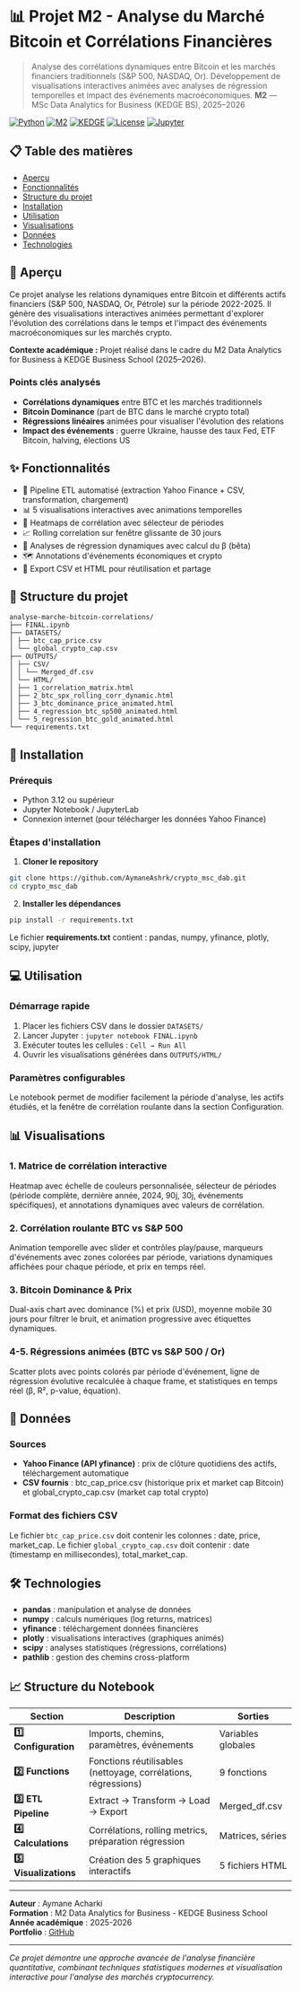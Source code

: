 # 📊 Projet M2 - Analyse du Marché Bitcoin et Corrélations Financières

> Analyse des corrélations dynamiques entre Bitcoin et les marchés financiers traditionnels (S&P 500, NASDAQ, Or). Développement de visualisations interactives animées avec analyses de régression temporelles et impact des événements macroéconomiques.
> **M2** — MSc Data Analytics for Business (KEDGE BS), 2025–2026

[![Python](https://img.shields.io/badge/Python-3.12+-blue.svg)](https://www.python.org/downloads/)
[![M2](https://img.shields.io/badge/Level-M2-purple)](https://kedge.edu/)
[![KEDGE](https://img.shields.io/badge/Program-MSc%20DAB%20(KEDGE)-green)](https://kedge.edu/)
[![License](https://img.shields.io/badge/License-MIT-green.svg)](LICENSE)
[![Jupyter](https://img.shields.io/badge/Jupyter-Notebook-orange.svg)](https://jupyter.org/)

## 📋 Table des matières

- [Aperçu](#-aperçu)
- [Fonctionnalités](#-fonctionnalités)
- [Structure du projet](#-structure-du-projet)
- [Installation](#-installation)
- [Utilisation](#-utilisation)
- [Visualisations](#-visualisations)
- [Données](#-données)
- [Technologies](#️-technologies)

## 🎯 Aperçu

Ce projet analyse les relations dynamiques entre Bitcoin et différents actifs financiers (S&P 500, NASDAQ, Or, Pétrole) sur la période 2022-2025. Il génère des visualisations interactives animées permettant d'explorer l'évolution des corrélations dans le temps et l'impact des événements macroéconomiques sur les marchés crypto.

**Contexte académique :** Projet réalisé dans le cadre du M2 Data Analytics for Business à KEDGE Business School (2025–2026).

### Points clés analysés

- **Corrélations dynamiques** entre BTC et les marchés traditionnels
- **Bitcoin Dominance** (part de BTC dans le marché crypto total)
- **Régressions linéaires** animées pour visualiser l'évolution des relations
- **Impact des événements** : guerre Ukraine, hausse des taux Fed, ETF Bitcoin, halving, élections US

## ✨ Fonctionnalités

- 🔄 Pipeline ETL automatisé (extraction Yahoo Finance + CSV, transformation, chargement)
- 📊 5 visualisations interactives avec animations temporelles
- 🎨 Heatmaps de corrélation avec sélecteur de périodes
- 📈 Rolling correlation sur fenêtre glissante de 30 jours
- 🎯 Analyses de régression dynamiques avec calcul du β (bêta)
- 🗺️ Annotations d'événements économiques et crypto
- 💾 Export CSV et HTML pour réutilisation et partage

## 📁 Structure du projet

```
analyse-marche-bitcoin-correlations/
├── FINAL.ipynb
├── DATASETS/
│ ├── btc_cap_price.csv
│ └── global_crypto_cap.csv
├── OUTPUTS/
│ ├── CSV/
│ │ └── Merged_df.csv
│ └── HTML/
│ ├── 1_correlation_matrix.html
│ ├── 2_btc_spx_rolling_corr_dynamic.html
│ ├── 3_btc_dominance_price_animated.html
│ ├── 4_regression_btc_sp500_animated.html
│ └── 5_regression_btc_gold_animated.html
└── requirements.txt
```

## 🚀 Installation

### Prérequis

- Python 3.12 ou supérieur
- Jupyter Notebook / JupyterLab
- Connexion internet (pour télécharger les données Yahoo Finance)

### Étapes d'installation

1. **Cloner le repository**
```bash
git clone https://github.com/AymaneAshrk/crypto_msc_dab.git
cd crypto_msc_dab
```

2. **Installer les dépendances**
```bash
pip install -r requirements.txt
```

Le fichier **requirements.txt** contient : pandas, numpy, yfinance, plotly, scipy, jupyter

## 💻 Utilisation

### Démarrage rapide

1. Placer les fichiers CSV dans le dossier `DATASETS/`
2. Lancer Jupyter : `jupyter notebook FINAL.ipynb`
3. Exécuter toutes les cellules : `Cell → Run All`
4. Ouvrir les visualisations générées dans `OUTPUTS/HTML/`

### Paramètres configurables

Le notebook permet de modifier facilement la période d'analyse, les actifs étudiés, et la fenêtre de corrélation roulante dans la section Configuration.

## 📊 Visualisations

### 1. Matrice de corrélation interactive
Heatmap avec échelle de couleurs personnalisée, sélecteur de périodes (période complète, dernière année, 2024, 90j, 30j, événements spécifiques), et annotations dynamiques avec valeurs de corrélation.

### 2. Corrélation roulante BTC vs S&P 500
Animation temporelle avec slider et contrôles play/pause, marqueurs d'événements avec zones colorées par période, variations dynamiques affichées pour chaque période, et prix en temps réel.

### 3. Bitcoin Dominance & Prix
Dual-axis chart avec dominance (%) et prix (USD), moyenne mobile 30 jours pour filtrer le bruit, et animation progressive avec étiquettes dynamiques.

### 4-5. Régressions animées (BTC vs S&P 500 / Or)
Scatter plots avec points colorés par période d'événement, ligne de régression évolutive recalculée à chaque frame, et statistiques en temps réel (β, R², p-value, équation).

## 📁 Données

### Sources
- **Yahoo Finance (API yfinance)** : prix de clôture quotidiens des actifs, téléchargement automatique
- **CSV fournis** : btc_cap_price.csv (historique prix et market cap Bitcoin) et global_crypto_cap.csv (market cap total crypto)

### Format des fichiers CSV

Le fichier `btc_cap_price.csv` doit contenir les colonnes : date, price, market_cap. Le fichier `global_crypto_cap.csv` doit contenir : date (timestamp en millisecondes), total_market_cap.

## 🛠️ Technologies

- **pandas** : manipulation et analyse de données
- **numpy** : calculs numériques (log returns, matrices)
- **yfinance** : téléchargement données financières
- **plotly** : visualisations interactives (graphiques animés)
- **scipy** : analyses statistiques (régressions, corrélations)
- **pathlib** : gestion des chemins cross-platform

## 📈 Structure du Notebook

| Section | Description | Sorties |
|---------|-------------|---------|
| **1️⃣ Configuration** | Imports, chemins, paramètres, événements | Variables globales |
| **2️⃣ Functions** | Fonctions réutilisables (nettoyage, corrélations, régressions) | 9 fonctions |
| **3️⃣ ETL Pipeline** | Extract → Transform → Load → Export | Merged_df.csv |
| **4️⃣ Calculations** | Corrélations, rolling metrics, préparation régression | Matrices, séries |
| **5️⃣ Visualizations** | Création des 5 graphiques interactifs | 5 fichiers HTML |

---

**Auteur** : Aymane Acharki  
**Formation** : M2 Data Analytics for Business - KEDGE Business School  
**Année académique** : 2025-2026  
**Portfolio** : [GitHub](https://github.com/AymaneAshrk)

---

*Ce projet démontre une approche avancée de l'analyse financière quantitative, combinant techniques statistiques modernes et visualisation interactive pour l'analyse des marchés cryptocurrency.*